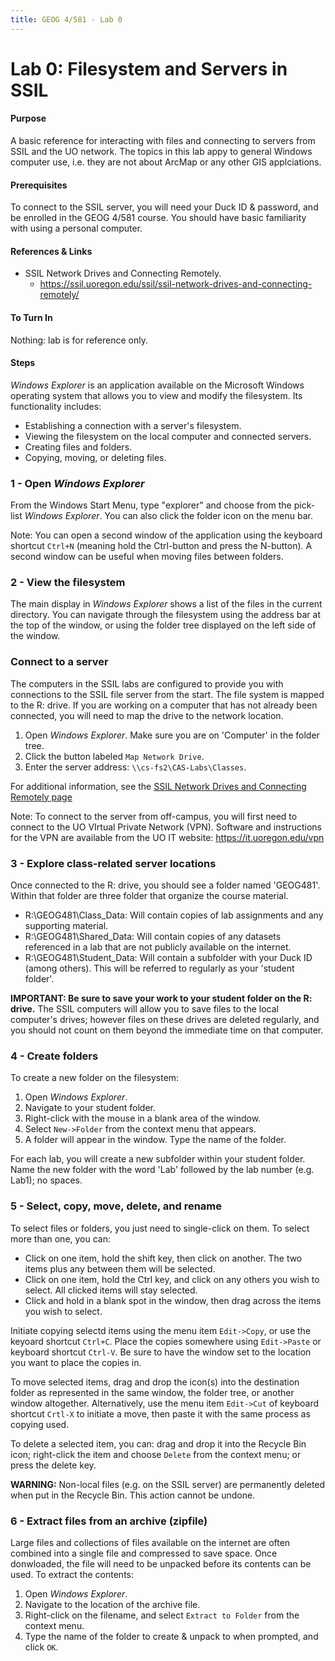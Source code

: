 ```yaml
---
title: GEOG 4/581 - Lab 0
---
```


# Lab 0: Filesystem and Servers in SSIL


#### Purpose

A basic reference for interacting with files and connecting to servers from SSIL and the UO network. The topics in this lab appy to general Windows computer use, i.e. they are not about ArcMap or any other GIS applciations.


#### Prerequisites

To connect to the SSIL server, you will need your Duck ID & password, and be enrolled in the GEOG 4/581 course. You should have basic familiarity with using a personal computer.


#### References & Links

* SSIL Network Drives and Connecting Remotely.
  - https://ssil.uoregon.edu/ssil/ssil-network-drives-and-connecting-remotely/


#### To Turn In

Nothing: lab is for reference only.


#### Steps

*Windows Explorer* is an application available on the Microsoft Windows operating system that allows you to view and modify the filesystem. Its functionality includes:

* Establishing a connection with a server's filesystem.
* Viewing the filesystem on the local computer and connected servers.
* Creating files and folders.
* Copying, moving, or deleting files.

### 1 - Open *Windows Explorer*

From the Windows Start Menu, type "explorer" and choose from the pick-list *Windows Explorer*. You can also click the folder icon on the menu bar.

Note: You can open a second window of the application using the keyboard shortcut `Ctrl+N` (meaning hold the Ctrl-button and press the N-button). A second window can be useful when moving files between folders.

### 2 - View the filesystem

The main display in *Windows Explorer* shows a list of the files in the current directory. You can navigate through the filesystem using the address bar at the top of the window, or using the folder tree displayed on the left side of the window.

### Connect to a server

The computers in the SSIL labs are configured to provide you with connections to the SSIL file server from the start. The file system is mapped to the R: drive. If you are working on a computer that has not already been connected, you will need to map the drive to the network location.

1. Open *Windows Explorer*. Make sure you are on 'Computer' in the folder tree.
2. Click the button labeled `Map Network Drive`.
3. Enter the server address: `\\cs-fs2\CAS-Labs\Classes`.

For additional information, see the [SSIL Network Drives and Connecting Remotely page](https://ssil.uoregon.edu/ssil/ssil-network-drives-and-connecting-remotely/)

Note: To connect to the server from off-campus, you will first need to connect to the UO VIrtual Private Network (VPN). Software and instructions for the VPN are available from the UO IT website: https://it.uoregon.edu/vpn

### 3 - Explore class-related server locations

Once connected to the R: drive, you should see a folder named 'GEOG481'. Within that folder are three folder that organize the course material.

* R:\GEOG481\Class_Data: Will contain copies of lab assignments and any supporting material.
* R:\GEOG481\Shared_Data: Will contain copies of any datasets referenced in a lab that are not publicly available on the internet.
* R:\GEOG481\Student_Data: Will contain a subfolder with your Duck ID (among others). This will be referred to regularly as your 'student folder'.

**IMPORTANT: Be sure to save your work to your student folder on the R: drive.** The SSIL computers will allow you to save files to the local computer's drives; however files on these drives are deleted regularly, and you should not count on them beyond the immediate time on that computer.

### 4 - Create folders

To create a new folder on the filesystem:

1. Open *Windows Explorer*.
2. Navigate to your student folder.
3. Right-click with the mouse in a blank area of the window.
4. Select `New->Folder` from the context menu that appears.
5. A folder will appear in the window. Type the name of the folder.

For each lab, you will create a new subfolder within your student folder. Name the new folder with the word 'Lab' followed by the lab number (e.g. Lab1); no spaces.

### 5 - Select, copy, move, delete, and rename

To select files or folders, you just need to single-click on them. To select more than one, you can:

* Click on one item, hold the shift key, then click on another. The two items plus any between them will be selected.
* Click on one item, hold the Ctrl key, and click on any others you wish to select. All clicked items will stay selected.
* Click and hold in a blank spot in the window, then drag across the items you wish to select.

Initiate copying selectd items using the menu item `Edit->Copy`, or use the keyoard shortcut `Ctrl+C`. Place the copies somewhere using `Edit->Paste` or keyboard shortcut `Ctrl-V`. Be sure to have the window set to the location you want to place the copies in.

To move selected items, drag and drop the icon(s) into the destination folder as represented in the same window, the folder tree, or another window altogether. Alternatively, use the menu item `Edit->Cut` of keyboard shortcut `Crtl-X` to initiate a move, then paste it with the same process as copying used.

To delete a selected item, you can: drag and drop it into the Recycle Bin icon; right-click the item and choose `Delete` from the context menu; or press the delete key.

**WARNING:** Non-local files (e.g. on the SSIL server) are permanently deleted when put in the Recycle Bin. This action cannot be undone.

### 6 - Extract files from an archive (zipfile)

Large files and collections of files available on the internet are often combined into a single file and compressed to save space. Once donwloaded, the file will need to be unpacked before its contents can be used. To extract the contents:

1. Open *Windows Explorer*.
2. Navigate to the location of the archive file.
3. Right-click on the filename, and select `Extract to Folder` from the context menu.
4. Type the name of the folder to create & unpack to when prompted, and click `OK`.
